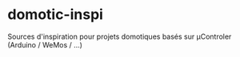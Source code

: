 # domotic-inspi
Sources d'inspiration pour projets domotiques basés sur µControler (Arduino / WeMos / ...)
